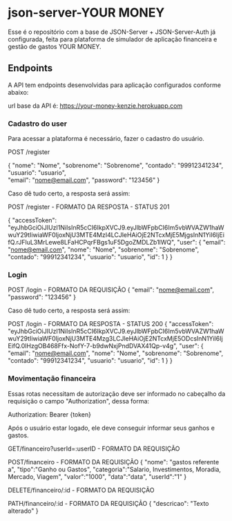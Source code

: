 # json-server-YOUR MONEY

Esse é o repositório com a base de JSON-Server + JSON-Server-Auth já configurada, feita para plataforma de simulador de aplicação financeira e gestão de gastos YOUR MONEY.

## Endpoints

A API tem endpoints desenvolvidas para aplicação configurados conforme abaixo: 

 url base da API é: https://your-money-kenzie.herokuapp.com

### Cadastro do user

Para acessar a plataforma é necessário, fazer o cadastro do usuário.

POST /register

{
		"nome": "Nome",
		"sobrenome": "Sobrenome",
		"contado": "99912341234",
		"usuario": "usuario",	
		"email": "nome@email.com",
		"password": "123456"
}

Caso dê tudo certo, a resposta será assim:

POST /register - FORMATO DA RESPOSTA - STATUS 201

{
	"accessToken": "eyJhbGciOiJIUzI1NiIsInR5cCI6IkpXVCJ9.eyJlbWFpbCI6Im5vbWVAZW1haWwuY29tIiwiaWF0IjoxNjU3MTE4MzI4LCJleHAiOjE2NTcxMjE5MjgsInN1YiI6IjEifQ.rJFluL3MrLewe8LFaHCPqrFBgs1uF5DgoZMDLZb1lWQ",
	"user": {
		"email": "nome@email.com",
		"nome": "Nome",
		"sobrenome": "Sobrenome",
		"contado": "99912341234",
		"usuario": "usuario",
		"id": 1
	}
}

### Login

POST /login - FORMATO DA REQUISIÇÃO
{
		"email": "nome@email.com",
		"password": "123456"
}

Caso dê tudo certo, a resposta será assim:

POST /login - FORMATO DA RESPOSTA - STATUS 200
{
	"accessToken": "eyJhbGciOiJIUzI1NiIsInR5cCI6IkpXVCJ9.eyJlbWFpbCI6Im5vbWVAZW1haWwuY29tIiwiaWF0IjoxNjU3MTE4Mzg3LCJleHAiOjE2NTcxMjE5ODcsInN1YiI6IjEifQ.0lHzgOB468Ffx-NofY-7-b9dwNxjPndDVAX41Qp-v4g",
	"user": {
		"email": "nome@email.com",
		"nome": "Nome",
		"sobrenome": "Sobrenome",
		"contado": "99912341234",
		"usuario": "usuario",
		"id": 1
	}
}


### Movimentação financeira
Essas rotas necessitam de autorização deve ser informado no cabeçalho da requisição o campo "Authorization", dessa forma:

Authorization: Bearer {token}

Após o usuário estar logado, ele deve conseguir informar seus ganhos e gastos.


GET/financeiro?userId=:userID - FORMATO DA REQUISIÇÃO


POST/financeiro - FORMATO DA REQUISIÇÃO
{
	"nome": "gastos referente a",
	"tipo":"Ganho ou Gastos",
	"categoria":"Salario, Investimentos, Moradia, Mercado, Viagem",
	"valor":"1000",
	"data":"data",
	"userId":"1"
}


DELETE/financeiro/:id - FORMATO DA REQUISIÇÃO


PATH/financeiro/:id - FORMATO DA REQUISIÇÃO
{
	"descricao": "Texto alterado"
}
